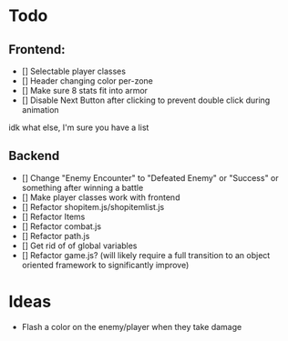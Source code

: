 
# Todo

## Frontend:
* [] Selectable player classes
* [] Header changing color per-zone
* [] Make sure 8 stats fit into armor
* [] Disable Next Button after clicking to prevent double click during animation

idk what else, I'm sure you have a list

## Backend
* [] Change "Enemy Encounter" to "Defeated Enemy" or "Success" or something after winning a battle
* [] Make player classes work with frontend
* [] Refactor shopitem.js/shopitemlist.js
* [] Refactor Items
* [] Refactor combat.js
* [] Refactor path.js
* [] Get rid of of global variables
* [] Refactor game.js? (will likely require a full transition to an object oriented framework to significantly improve)



# Ideas
* Flash a color on the enemy/player when they take damage